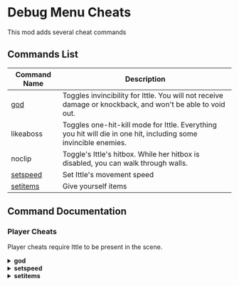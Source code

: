# Debug Menu Cheats

This mod adds several cheat commands

## Commands List
| Command Name                  | Description |
| ----------------------------- | ----------- |
| [god](#god)                   | Toggles invincibility for Ittle. You will not receive damage or knockback, and won't be able to void out.
| likeaboss                     | Toggles one-hit-kill mode for Ittle. Everything you hit will die in one hit, including some invincible enemies.
| noclip                        | Toggle's Ittle's hitbox. While her hitbox is disabled, you can walk through walls.
| [setspeed](#setspeed) | Set Ittle's movement speed
| [setitems](#setitems)         | Give yourself items

## Command Documentation

### Player Cheats
Player cheats require Ittle to be present in the scene.

<details id="god">
<summary><b>god</b></summary>

**Alias(es):**
- `godmode`
</details>

<details id="setspeed">
<summary><b>setspeed</b></summary>

**Alias(es):**
- `speed`

**Argument(s):**

| Index | Type    | Explanation |
| ----- | ------- | ----------- |
| 0     | decimal | The amount to multiply Ittle's default speed by

**Examples:**
- `setspeed 2` will double Ittle's default speed
- `speed 1` will reset Ittle's speed to default
- `speed -1` will reverse Ittle's movement directions
</details>

<details id="setitems">
<summary><b>setitems</b></summary>

**Alias(es):**
- `giveitems`

**Argument(s):**

| Index | Type   | Explanation |
| ----- | ------ | ----------- |
| 0     | text   | The item to set, the name of the melee item (`stick`, `sword`, `mace`, or `efcs`), or a shorthand for setting multiple (`all`, `dev`, or `none`)
| 1     | number | The level/count for the item

**Flag(s):**

| Flag        | Explanation |
| ----------- | ----------- |
| `--no-save` | Don't save the items to the save file automatically.

**Examples:**
- `setitems ice 4` will give you Ice Ring level 4
- `setitems mace` will give you Fire Mace
- `giveitems melee 0` will give you Stick
- `giveitems all` will give you all items at max (non-dev) level/counts
- `setitems dev --no-save` will give you all items at max level/counts, but it won't save them
</details>